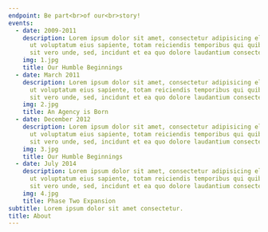 ```yaml
---
endpoint: Be part<br>of our<br>story!
events:
  - date: 2009-2011
    description: Lorem ipsum dolor sit amet, consectetur adipisicing elit. Sunt
      ut voluptatum eius sapiente, totam reiciendis temporibus qui quibusdam, recusandae
      sit vero unde, sed, incidunt et ea quo dolore laudantium consectetur!
    img: 1.jpg
    title: Our Humble Beginnings
  - date: March 2011
    description: Lorem ipsum dolor sit amet, consectetur adipisicing elit. Sunt
      ut voluptatum eius sapiente, totam reiciendis temporibus qui quibusdam, recusandae
      sit vero unde, sed, incidunt et ea quo dolore laudantium consectetur!
    img: 2.jpg
    title: An Agency is Born
  - date: December 2012
    description: Lorem ipsum dolor sit amet, consectetur adipisicing elit. Sunt
      ut voluptatum eius sapiente, totam reiciendis temporibus qui quibusdam, recusandae
      sit vero unde, sed, incidunt et ea quo dolore laudantium consectetur!
    img: 3.jpg
    title: Our Humble Beginnings
  - date: July 2014
    description: Lorem ipsum dolor sit amet, consectetur adipisicing elit. Sunt
      ut voluptatum eius sapiente, totam reiciendis temporibus qui quibusdam, recusandae
      sit vero unde, sed, incidunt et ea quo dolore laudantium consectetur!
    img: 4.jpg
    title: Phase Two Expansion
subtitle: Lorem ipsum dolor sit amet consectetur.
title: About
---
```


